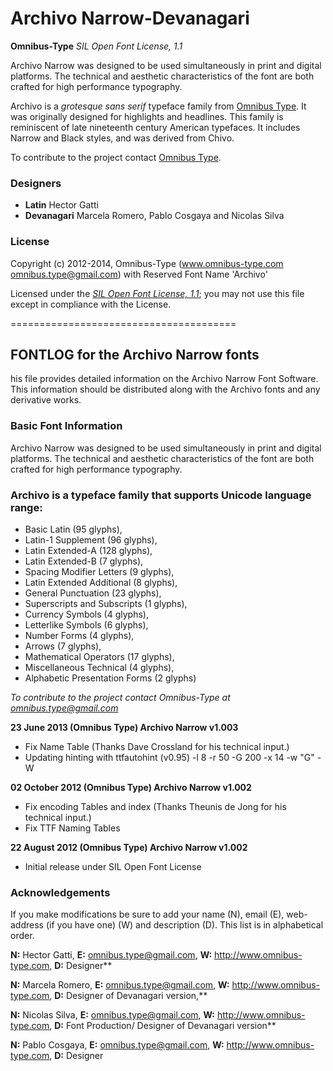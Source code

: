 # Archivo Narrow-Devanagari

**Omnibus-Type**
*SIL Open Font License, 1.1*


Archivo Narrow was designed to be used simultaneously in print and digital platforms. The technical and aesthetic characteristics of the font are both crafted for high performance typography.

Archivo is a *grotesque sans serif* typeface family from [Omnibus Type](http://omnibus-type.com/). It was originally designed for highlights and headlines. This family is reminiscent of late nineteenth century American typefaces. It includes Narrow and Black styles, and was derived from Chivo.

To contribute to the project contact [Omnibus Type](http://omnibus-type.com/).

### Designers

* **Latin** Hector Gatti
* **Devanagari** Marcela Romero, Pablo Cosgaya and Nicolas Silva

### License

Copyright (c) 2012-2014, Omnibus-Type (www.omnibus-type.com omnibus.type@gmail.com) with Reserved Font Name 'Archivo'

Licensed under the [*SIL Open Font License, 1.1*](http://scripts.sil.org/OFL);
you may not use this file except in compliance with the License.

=======================================
## FONTLOG for the Archivo Narrow fonts

his file provides detailed information on the Archivo Narrow Font Software.
This information should be distributed along with the Archivo fonts
and any derivative works.

### Basic Font Information

Archivo Narrow was designed to be used simultaneously in print and digital platforms. The technical and aesthetic characteristics of the font are both crafted for high performance typography.

### Archivo is a typeface family that supports Unicode language range: 

* Basic Latin (95 glyphs),
* Latin-1 Supplement (96 glyphs),
* Latin Extended-A (128 glyphs),
* Latin Extended-B (7 glyphs),
* Spacing Modifier Letters (9 glyphs),
* Latin Extended Additional (8 glyphs),
* General Punctuation (23 glyphs),
* Superscripts and Subscripts (1 glyphs),
* Currency Symbols (4 glyphs),
* Letterlike Symbols (6 glyphs),
* Number Forms (4 glyphs),
* Arrows (7 glyphs),
* Mathematical Operators (17 glyphs),
* Miscellaneous Technical (4 glyphs),
* Alphabetic Presentation Forms (2 glyphs)

*To contribute to the project contact Omnibus-Type at omnibus.type@gmail.com*

**23 June 2013 (Omnibus Type) Archivo Narrow v1.003**
- Fix Name Table (Thanks Dave Crossland for his technical input.)
- Updating hinting with ttfautohint (v0.95) -l 8 -r 50 -G 200 -x 14 -w "G" -W

**02 October 2012 (Omnibus Type) Archivo Narrow v1.002**
- Fix encoding Tables and index (Thanks Theunis de Jong for his technical input.)
- Fix TTF Naming Tables

**22 August 2012 (Omnibus Type) Archivo Narrow v1.002**
- Initial release under SIL Open Font License

### Acknowledgements

If you make modifications be sure to add your name (N), email (E), web-address
(if you have one) (W) and description (D). This list is in alphabetical order.

**N:** Hector Gatti,
**E:** omnibus.type@gmail.com,
**W:** http://www.omnibus-type.com,
**D:** Designer**

**N:** Marcela Romero,
**E:** omnibus.type@gmail.com,
**W:** http://www.omnibus-type.com,
**D:** Designer of Devanagari version,**

**N:** Nicolas Silva,
**E:** omnibus.type@gmail.com,
**W:** http://www.omnibus-type.com,
**D:** Font Production/ Designer of Devanagari version**

**N:** Pablo Cosgaya,
**E:** omnibus.type@gmail.com,
**W:** http://www.omnibus-type.com,
**D:** Designer
